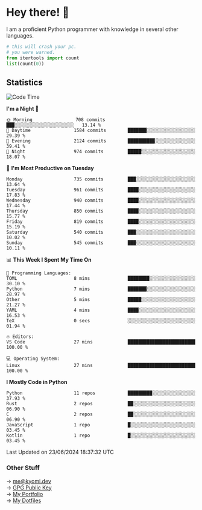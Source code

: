 # Hey there! 👋

I am a proficient Python programmer with knowledge in several other languages.

```py
# this will crash your pc.
# you were warned.
from itertools import count
list(count(0))
```

## Statistics
<!--START_SECTION:waka-->
![Code Time](http://img.shields.io/badge/Code%20Time-1%2C425%20hrs%2026%20mins-blue)

**I'm a Night 🦉** 

```text
🌞 Morning                708 commits         ███░░░░░░░░░░░░░░░░░░░░░░   13.14 % 
🌆 Daytime                1584 commits        ███████░░░░░░░░░░░░░░░░░░   29.39 % 
🌃 Evening                2124 commits        ██████████░░░░░░░░░░░░░░░   39.41 % 
🌙 Night                  974 commits         █████░░░░░░░░░░░░░░░░░░░░   18.07 % 
```
📅 **I'm Most Productive on Tuesday** 

```text
Monday                   735 commits         ███░░░░░░░░░░░░░░░░░░░░░░   13.64 % 
Tuesday                  961 commits         ████░░░░░░░░░░░░░░░░░░░░░   17.83 % 
Wednesday                940 commits         ████░░░░░░░░░░░░░░░░░░░░░   17.44 % 
Thursday                 850 commits         ████░░░░░░░░░░░░░░░░░░░░░   15.77 % 
Friday                   819 commits         ████░░░░░░░░░░░░░░░░░░░░░   15.19 % 
Saturday                 540 commits         ███░░░░░░░░░░░░░░░░░░░░░░   10.02 % 
Sunday                   545 commits         ███░░░░░░░░░░░░░░░░░░░░░░   10.11 % 
```


📊 **This Week I Spent My Time On** 

```text
💬 Programming Languages: 
TOML                     8 mins              ████████░░░░░░░░░░░░░░░░░   30.10 % 
Python                   7 mins              ███████░░░░░░░░░░░░░░░░░░   28.97 % 
Other                    5 mins              █████░░░░░░░░░░░░░░░░░░░░   21.27 % 
YAML                     4 mins              ████░░░░░░░░░░░░░░░░░░░░░   16.53 % 
TeX                      0 secs              ░░░░░░░░░░░░░░░░░░░░░░░░░   01.94 % 

🔥 Editors: 
VS Code                  27 mins             █████████████████████████   100.00 % 

💻 Operating System: 
Linux                    27 mins             █████████████████████████   100.00 % 
```

**I Mostly Code in Python** 

```text
Python                   11 repos            █████████░░░░░░░░░░░░░░░░   37.93 % 
Rust                     2 repos             ██░░░░░░░░░░░░░░░░░░░░░░░   06.90 % 
C                        2 repos             ██░░░░░░░░░░░░░░░░░░░░░░░   06.90 % 
JavaScript               1 repo              █░░░░░░░░░░░░░░░░░░░░░░░░   03.45 % 
Kotlin                   1 repo              █░░░░░░░░░░░░░░░░░░░░░░░░   03.45 % 
```




 Last Updated on 23/06/2024 18:37:32 UTC
<!--END_SECTION:waka-->

### Other Stuff

→ [me@kyomi.dev](mailto:me@kyomi.dev)\
→ [GPG Public Key](https://github.com/bitterteriyaki.gpg)\
→ [My Portfolio](https://kyomi.dev)\
→ [My Dotfiles](https://github.com/bitterteriyaki/dotfiles)
